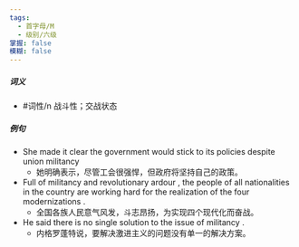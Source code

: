 ```yaml
---
tags:
  - 首字母/M
  - 级别/六级
掌握: false
模糊: false
---
```

##### 词义
- #词性/n  战斗性；交战状态
##### 例句
- She made it clear the government would stick to its policies despite union militancy
	- 她明确表示，尽管工会很强悍，但政府将坚持自己的政策。
- Full of militancy and revolutionary ardour , the people of all nationalities in the country are working hard for the realization of the four modernizations .
	- 全国各族人民意气风发，斗志昂扬，为实现四个现代化而奋战。
- He said there is no single solution to the issue of militancy .
	- 内格罗蓬特说，要解决激进主义的问题没有单一的解决方案。
